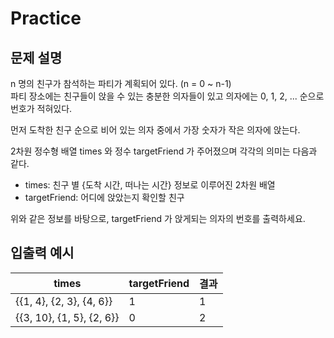 Practice
===

문제 설명
---

n 명의 친구가 참석하는 파티가 계획되어 있다. (n = 0 ~ n-1)  
파티 장소에는 친구들이 앉을 수 있는 충분한 의자들이 있고 
의자에는 0, 1, 2, ... 순으로 번호가 적혀있다.

먼저 도착한 친구 순으로 비어 있는 의자 중에서 가장 숫자가 작은 의자에 앉는다.  

2차원 정수형 배열 times 와 정수 targetFriend 가 주어졌으며 각각의 의미는 다음과 같다.
* times: 친구 별 {도착 시간, 떠나는 시간} 정보로 이루어진 2차원 배열
* targetFriend: 어디에 앉았는지 확인할 친구

위와 같은 정보를 바탕으로, targetFriend 가 앉게되는 의자의 번호를 출력하세요.


입출력 예시
---
|times|targetFriend|결과|
|---|---|---|
|{{1, 4}, {2, 3}, {4, 6}}|1|1|
|{{3, 10}, {1, 5}, {2, 6}}|0|2|
